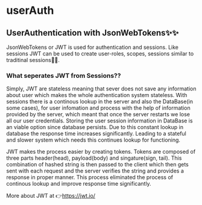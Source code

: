 # userAuth

## UserAuthentication with JsonWebTokens✨✨

JsonWebTokens or JWT is used for authentication and sessions. Like sessions JWT can be used to create user-roles, scopes, sessions similar to traditinal sessions🦾🦾.

### What seperates JWT from Sessions??

Simply, JWT are stateless meaning that sever does not save any information about user which makes the whole authentication system stateless.
With sessions there is a continous lookup in the server and also the DataBase(in some cases), for user infomation and process with the help of information provided by the server, which meant that once the server restarts we lose all our user credentials. Storing the user session information in DataBase is an  viable option since database persists. Due to this constant lookup in database the response time increases significantly. Leading to a stateful and slower system which needs this continues lookup for functioning.

JWT makes the process easier by creating tokens. Tokens are composed of three parts header(head), payload(body) and singature(sign, tail). This combination of hashed string is then passed to the client which then gets sent with each request and the server verifies the string and provides a response in proper manner. This process eliminated the process of continous lookup and improve response time significantly. 

More about JWT at 👉https://jwt.io/
